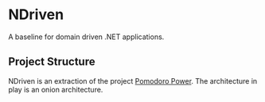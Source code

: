NDriven
=======
A baseline for domain driven .NET applications.

Project Structure
-----------------
NDriven is an extraction of the project [Pomodoro Power](https://github.com/OSTUSA/pomodoro-power).
The architecture in play is an onion architecture.
